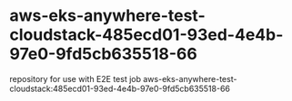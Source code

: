 # aws-eks-anywhere-test-cloudstack-485ecd01-93ed-4e4b-97e0-9fd5cb635518-66
repository for use with E2E test job aws-eks-anywhere-test-cloudstack:485ecd01-93ed-4e4b-97e0-9fd5cb635518-66
